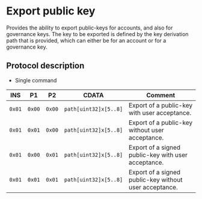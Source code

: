 # Export public key

Provides the ability to export public-keys for accounts, and also for governance keys. The key to
be exported is defined by the key derivation path that is provided, which can either be for an
account or for a governance key.

## Protocol description

* Single command

| INS | P1 | P2 | CDATA | Comment |
|-----|--------|-----|-------------|----|
| `0x01` | `0x00` | `0x00` | `path[uint32]x[5..8]` | Export of a public-key with user acceptance. |
| `0x01` | `0x01` | `0x00` | `path[uint32]x[5..8]` | Export of a public-key without user acceptance. |
| `0x01` | `0x00` | `0x01` | `path[uint32]x[5..8]` | Export of a signed public-key with user acceptance. |
| `0x01` | `0x01` | `0x01` | `path[uint32]x[5..8]` | Export of a signed public-key without user acceptance. |
